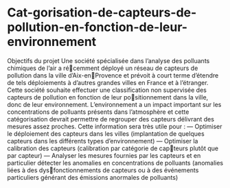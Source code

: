 # Cat-gorisation-de-capteurs-de-pollution-en-fonction-de-leur-environnement

Objectifs du projet
Une société spécialisée dans l’analyse des polluants chimiques de l’air a récemment déployé un réseau de capteurs de pollution dans la ville d’Aix-enProvence et prévoit à court terme d’étendre de tels déploiements à d’autres
grandes villes en France et à l’étranger. Cette société souhaite effectuer une
classification non supervisée des capteurs de pollution en fonction de leur positionnement dans la ville, donc de leur environnement. L’environnement a un
impact important sur les concentrations de polluants présents dans l’atmosphère
et cette catégorisation devrait permettre de regrouper des capteurs délivrant des
mesures assez proches.
Cette information sera très utile pour :
— Optimiser le déploiement des capteurs dans les villes (implantation de
quelques capteurs dans les différents types d’environnement)
— Optimiser la calibration des capteurs (calibration par catégorie de capteurs plutôt que par capteur)
— Analyser les mesures fournies par les capteurs et en particulier détecter
les anomalies en concentrations de polluants (anomalies liées à des dysfonctionnements de capteurs ou à des événements particuliers générant
des émissions anormales de polluants)
